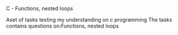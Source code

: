 C - Functions, nested loops

Aset of tasks testing my understanding on c programming
The tasks contains questions on:Functions, nested loops
